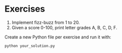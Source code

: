 # Exercises

1. Implement fizz-buzz from 1 to 20.
2. Given a score 0-100, print letter grades A, B, C, D, F.

Create a new Python file per exercise and run it with:
```bash
python your_solution.py
```
